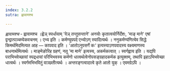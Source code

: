 ```yaml
---
index: 3.2.2
sutra: ह्वावामश्च

---
```

_ह्वावामश्च_ - ह्वावामश्च ।ह्वेञ् स्पर्धायाम् 'वेञ् तन्तुसन्ताने' अनयोः कृतात्वयोर्निर्देशः, 'माङ् माने' एषां द्वन्द्वात्पञ्चम्येकवचनम् । एभ्य इति । कर्मण्युपपदे एभ्योऽण् स्यादित्यर्थः । ननुकर्मण्य॑णित्येव सिद्धे किमर्थमिदमित्यत आह —  कापवाद इति । 'आतोऽनुपसर्गे कः' इत्यस्याऽणपवादस्य वक्ष्यमाणस्य बाधनार्थमित्यर्थः । माङ्मेङोरिह ग्रहणं, नतु 'मा माने' इत्यस्य, अकर्मकत्वात् । स्वर्गह्वाय इति । यद्यपि पराभिभवेच्छायां स्पद्र्धायां परिभिभवस्य कर्मणो धात्वर्थत्वेनोपसङ्ग्रहादकर्मक इत्युक्तम्, तथापि इहाऽभिभवेच्छा धात्वर्थः । स्वर्गमभिभवितुं वाञ्छतीत्यर्थः । अन्तरङ्गत्वादात्वे कृते आतो युक् । एवमग्रेऽपि ।